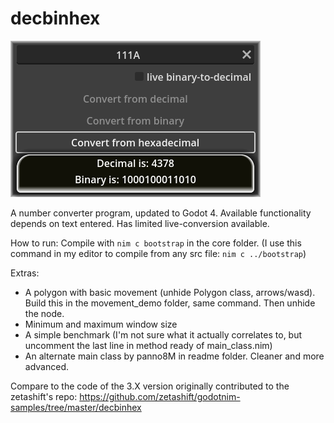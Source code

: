 # decbinhex

![](readme/decbinhex4_preview.png)

A number converter program, updated to Godot 4. Available functionality depends on text entered. Has limited live-conversion available.

How to run: Compile with `nim c bootstrap` in the core folder. (I use this command in my editor to compile from any src file: `nim c ../bootstrap`)

Extras:

- A polygon with basic movement (unhide Polygon class, arrows/wasd). Build this in the movement_demo folder, same command. Then unhide the node.
- Minimum and maximum window size
- A simple benchmark (I'm not sure what it actually correlates to, but uncomment the last line in method ready of main_class.nim)
- An alternate main class by panno8M in readme folder. Cleaner and more advanced.

Compare to the code of the 3.X version originally contributed to the zetashift's repo: https://github.com/zetashift/godotnim-samples/tree/master/decbinhex
